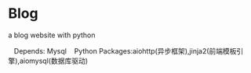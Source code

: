# Blog
a blog website with python
    
    Depends:
    Mysql
    Python Packages:aiohttp(异步框架),jinja2(前端模板引擎),aiomysql(数据库驱动)
